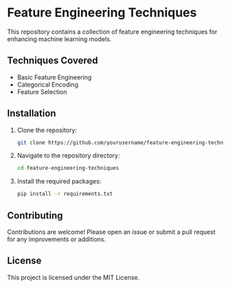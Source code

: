  # Feature Engineering Techniques

This repository contains a collection of feature engineering techniques for enhancing machine learning models.

## Techniques Covered
- Basic Feature Engineering
- Categorical Encoding 
- Feature Selection 

## Installation
1. Clone the repository: 
    ```bash
    git clone https://github.com/yourusername/feature-engineering-techniques.git
    ```
2. Navigate to the repository directory:
    ```bash
    cd feature-engineering-techniques
    ```
3. Install the required packages:
    ```bash
    pip install -r requirements.txt
    ```

## Contributing
Contributions are welcome! Please open an issue or submit a pull request for any improvements or additions.

## License
This project is licensed under the MIT License.
